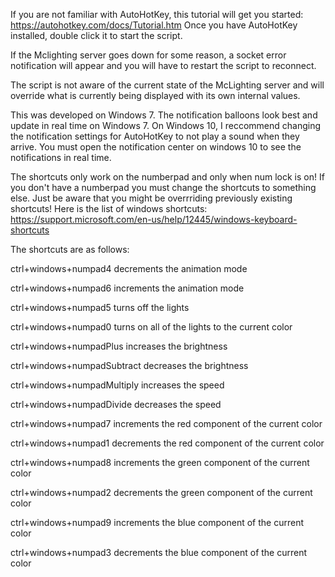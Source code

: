 If you are not familiar with AutoHotKey, this tutorial will get you started: https://autohotkey.com/docs/Tutorial.htm
Once you have AutoHotKey installed, double click it to start the script. 

If the Mclighting server goes down for some reason, a socket error notification will appear and you will have to restart the script to reconnect.

The script is not aware of the current state of the McLighting server and will override what is currently being displayed with its own internal values.

This was developed on Windows 7. The notification balloons look best and update in real time on Windows 7. On Windows 10, I reccommend changing the notification settings for AutoHotKey to not play a sound when they arrive. You must open the notification center on windows 10 to see the notifications in real time.

The shortcuts only work on the numberpad and only when num lock is on! If you don't have a numberpad you must change the shortcuts to something else. Just be aware that you might be overrriding previously existing shortcuts! Here is the list of windows shortcuts: https://support.microsoft.com/en-us/help/12445/windows-keyboard-shortcuts

The shortcuts are as follows:

ctrl+windows+numpad4 decrements the animation mode

ctrl+windows+numpad6 increments the animation mode

ctrl+windows+numpad5 turns off the lights

ctrl+windows+numpad0 turns on all of the lights to the current color

ctrl+windows+numpadPlus increases the brightness

ctrl+windows+numpadSubtract decreases the brightness

ctrl+windows+numpadMultiply increases the speed

ctrl+windows+numpadDivide decreases the speed

ctrl+windows+numpad7 increments the red component of the current color

ctrl+windows+numpad1 decrements the red component of the current color

ctrl+windows+numpad8 increments the green component of the current color

ctrl+windows+numpad2 decrements the green component of the current color

ctrl+windows+numpad9 increments the blue component of the current color

ctrl+windows+numpad3 decrements the blue component of the current color
